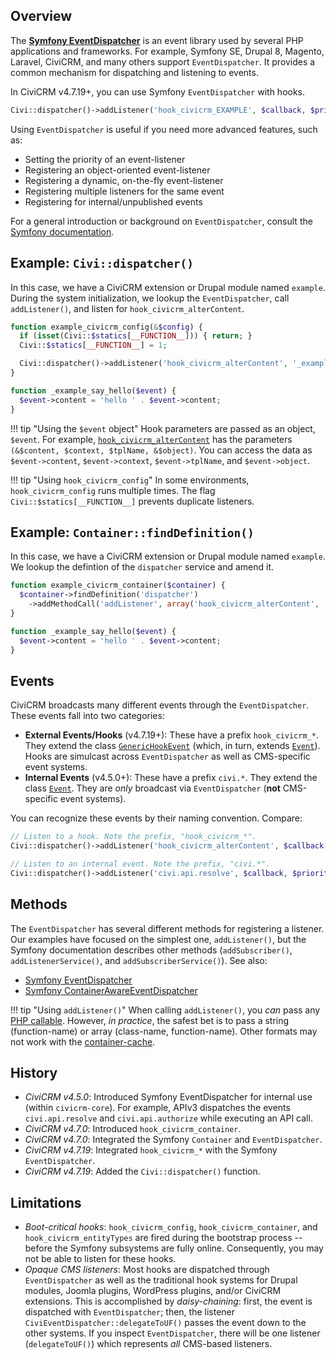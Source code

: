 ## Overview

The [__Symfony EventDispatcher__](http://symfony.com/components/EventDispatcher) is an
event library used by several PHP applications and frameworks.  For example,
Symfony SE, Drupal 8, Magento, Laravel, CiviCRM, and many others support
`EventDispatcher`.  It provides a common mechanism for dispatching and listening
to events.

In CiviCRM v4.7.19+, you can use Symfony `EventDispatcher` with hooks.

```php
Civi::dispatcher()->addListener('hook_civicrm_EXAMPLE', $callback, $priority);
```

Using `EventDispatcher` is useful if you need more advanced features, such as:

 * Setting the priority of an event-listener
 * Registering an object-oriented event-listener
 * Registering a dynamic, on-the-fly event-listener
 * Registering multiple listeners for the same event
 * Registering for internal/unpublished events

For a general introduction or background on `EventDispatcher`, consult the [Symfony documentation](http://symfony.com/doc/2.7/components/event_dispatcher.html).

## Example: `Civi::dispatcher()`

In this case, we have a CiviCRM extension or Drupal module named `example`.
During the system initialization, we lookup the `EventDispatcher`, call
`addListener()`, and listen for `hook_civicrm_alterContent`.

```php
function example_civicrm_config(&$config) {
  if (isset(Civi::$statics[__FUNCTION__])) { return; }
  Civi::$statics[__FUNCTION__] = 1;

  Civi::dispatcher()->addListener('hook_civicrm_alterContent', '_example_say_hello');
}

function _example_say_hello($event) {
  $event->content = 'hello ' . $event->content;
}
```

!!! tip "Using the `$event` object"
    Hook parameters are passed as an object, `$event`.
    For example, [`hook_civicrm_alterContent`](/hooks/hook_civicrm_alterContent/)
    has the parameters `(&$content, $context, $tplName, &$object)`.
    You can access the data as `$event->content`, `$event->context`, `$event->tplName`, and `$event->object`.

!!! tip "Using `hook_civicrm_config`"
    In some environments, `hook_civicrm_config` runs multiple times. The flag
    `Civi::$statics[__FUNCTION__]` prevents duplicate listeners.

## Example: `Container::findDefinition()`

In this case, we have a CiviCRM extension or Drupal module named `example`.
We lookup the defintion of the `dispatcher` service and amend it.

```php
function example_civicrm_container($container) {
  $container->findDefinition('dispatcher')
    ->addMethodCall('addListener', array('hook_civicrm_alterContent', '_example_say_hello'));
}

function _example_say_hello($event) {
  $event->content = 'hello ' . $event->content;
}
```

<!--
  TODO: an example using a container-service and tag.  See "Registering Event Listeners
  in the Service Container" from http://symfony.com/doc/2.7/components/event_dispatcher.html
-->

## Events

CiviCRM broadcasts many different events through the `EventDispatcher`. These
events fall into two categories:

 * __External Events/Hooks__ (v4.7.19+): These have a prefix `hook_civicrm_*`. They extend
   the class [`GenericHookEvent`](https://github.com/civicrm/civicrm-core/blob/master/Civi/Core/Event/GenericHookEvent.php)
   (which, in turn, extends  [`Event`](http://api.symfony.com/2.7/Symfony/Component/EventDispatcher/Event.html)).
   Hooks are simulcast across `EventDispatcher` as well as CMS-specific event systems.
 * __Internal Events__ (v4.5.0+): These have a prefix `civi.*`. They extend
   the class  [`Event`](http://api.symfony.com/2.7/Symfony/Component/EventDispatcher/Event.html).
   They are *only* broadcast via `EventDispatcher` (**not** CMS-specific event systems).

You can recognize these events by their naming convention. Compare:

```php
// Listen to a hook. Note the prefix, "hook_civicrm_*".
Civi::dispatcher()->addListener('hook_civicrm_alterContent', $callback, $priority);

// Listen to an internal event. Note the prefix, "civi.*".
Civi::dispatcher()->addListener('civi.api.resolve', $callback, $priority);
```

## Methods

The `EventDispatcher` has several different methods for registering a
listener.  Our examples have focused on the simplest one, `addListener()`,
but the Symfony documentation describes other methods (`addSubscriber()`,
`addListenerService()`, and `addSubscriberService()`).  See also:

 * [Symfony EventDispatcher](http://symfony.com/doc/2.7/components/event_dispatcher.html)
 * [Symfony ContainerAwareEventDispatcher](http://symfony.com/doc/2.7/components/event_dispatcher/container_aware_dispatcher.html)

!!! tip "Using `addListener()`"
    When calling `addListener()`, you _can_ pass any [PHP callable](http://php.net/manual/en/language.types.callable.php).
    However, _in practice_, the safest bet is to pass a string (function-name) or array
    (class-name, function-name). Other formats may not work with the
    [container-cache](http://symfony.com/doc/2.7/components/dependency_injection/compilation.html).

## History

 * _CiviCRM v4.5.0_: Introduced Symfony EventDispatcher for internal use (within `civicrm-core`). For example,
   APIv3 dispatches the events `civi.api.resolve` and `civi.api.authorize` while executing an API call.
 * _CiviCRM v4.7.0_: Introduced `hook_civicrm_container`.
 * _CiviCRM v4.7.0_: Integrated the Symfony `Container` and `EventDispatcher`.
 * _CiviCRM v4.7.19_: Integrated `hook_civicrm_*` with the Symfony `EventDispatcher`.
 * _CiviCRM v4.7.19_: Added the `Civi::dispatcher()` function.

## Limitations

 * _Boot-critical hooks_: `hook_civicrm_config`, `hook_civicrm_container`, and `hook_civicrm_entityTypes`
   are fired during the bootstrap process -- before the Symfony subsystems are fully online. Consequently,
   you may not be able to listen for these hooks.
 * _Opaque CMS listeners_: Most hooks are dispatched through `EventDispatcher` as well as the traditional
   hook systems for Drupal modules, Joomla plugins, WordPress plugins, and/or CiviCRM extensions.
   This is accomplished by _daisy-chaining_: first, the event is dispatched with `EventDispatcher`; then, the
   listener `CiviEventDispatcher::delegateToUF()` passes the event down to the other systems.
   If you inspect `EventDispatcher`, there will be one listener (`delegateToUF()`)
   which represents _all_ CMS-based listeners.
